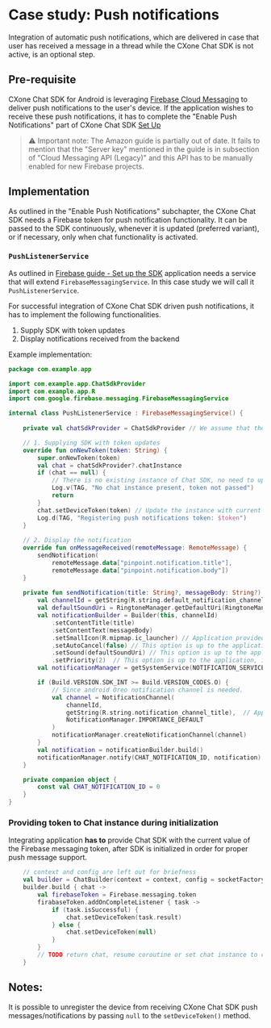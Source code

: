 # Case study: Push notifications

Integration of automatic push notifications, which are delivered in case that user has received
a message in a thread while the CXone Chat SDK is not active, is an optional step.

## Pre-requisite
CXone Chat SDK for Android is leveraging [Firebase Cloud Messaging] to deliver push notifications
to the user's device.
If the application wishes to receive these push notifications, it has to complete the "Enable Push Notifications" part of
CXone Chat SDK [Set Up]

> ⚠️ Important note: The Amazon guide is partially out of date. It fails to mention that the "Server key"
> mentioned in the guide is in subsection of "Cloud Messaging API (Legacy)" and this API has to be
> manually enabled for new Firebase projects.

## Implementation
As outlined in the "Enable Push Notifications" subchapter, the CXone Chat SDK needs a Firebase token
for push notification functionality.
It can be passed to the SDK continuously, whenever it is updated (preferred variant), or if necessary,
only when chat functionality is activated.

### `PushListenerService`
As outlined in [Firebase guide - Set up the SDK] application needs a service that will extend `FirebaseMessagingService`.
In this case study we will call it `PushListenerService`.

For successful integration of CXone Chat SDK driven push notifications, it has to implement the following functionalities.
1. Supply SDK with token updates
2. Display notifications received from the backend

Example implementation:
```kotlin
package com.example.app

import com.example.app.ChatSdkProvider
import com.example.app.R
import com.google.firebase.messaging.FirebaseMessagingService

internal class PushListenerService : FirebaseMessagingService() {
    
    private val chatSdkProvider = ChatSdkProvider // We assume that there is a singleton instance of class which can provide an instance of Chat SDK 

    // 1. Supplying SDK with token updates
    override fun onNewToken(token: String) {
        super.onNewToken(token)
        val chat = chatSdkProvider?.chatInstance
        if (chat == null) {
            // There is no existing instance of Chat SDK, no need to update.
            Log.v(TAG, "No chat instance present, token not passed")
            return
        }
        chat.setDeviceToken(token) // Update the instance with current token
        Log.d(TAG, "Registering push notifications token: $token")
    }
    
    // 2. Display the notification 
    override fun onMessageReceived(remoteMessage: RemoteMessage) {
        sendNotification(
            remoteMessage.data["pinpoint.notification.title"],
            remoteMessage.data["pinpoint.notification.body"])
    }
    
    private fun sendNotification(title: String?, messageBody: String?) {
        val channelId = getString(R.string.default_notification_channel_id) // Id for chat notifications
        val defaultSoundUri = RingtoneManager.getDefaultUri(RingtoneManager.TYPE_NOTIFICATION)
        val notificationBuilder = Builder(this, channelId)
            .setContentTitle(title)
            .setContentText(messageBody)
            .setSmallIcon(R.mipmap.ic_launcher) // Application provided icon for chat notifications
            .setAutoCancel(false) // This option is up to the application, it is included for completeness
            .setSound(defaultSoundUri) // This option is up to the application, it is included for completeness
            .setPriority(2)  // This option is up to the application, it is included for completeness
        val notificationManager = getSystemService(NOTIFICATION_SERVICE) as NotificationManager

        if (Build.VERSION.SDK_INT >= Build.VERSION_CODES.O) {
            // Since android Oreo notification channel is needed.
            val channel = NotificationChannel(
                channelId,
                getString(R.string.notification_channel_title),  // Application should provide title serving as a description for chat notification channel
                NotificationManager.IMPORTANCE_DEFAULT
            )
            notificationManager.createNotificationChannel(channel)
        }
        val notification = notificationBuilder.build()
        notificationManager.notify(CHAT_NOTIFICATION_ID, notification)
    }

    private companion object {
        const val CHAT_NOTIFICATION_ID = 0
    }
}
```

### Providing token to Chat instance during initialization
Integrating application **has to** provide Chat SDK with the current value of the Firebase
messaging token, after SDK is initialized in order for proper push message support.

```kotlin
    // context and config are left out for briefness
    val builder = ChatBuilder(context = context, config = socketFactoryConfiguration)
    builder.build { chat ->
        val firebaseToken = Firebase.messaging.token
        firabaseToken.addOnCompleteListener { task ->
            if (task.isSuccessful) {
                chat.setDeviceToken(task.result)
            } else {
                chat.setDeviceToken(null)
            }
        }
        // TODO return chat, resume coroutine or set chat instance to class property
    }

```

## Notes:
It is possible to unregister the device from receiving CXone Chat SDK push messages/notifications
by passing `null` to the `setDeviceToken()` method.

[Firebase Cloud Messaging]: https://firebase.google.com/docs/cloud-messaging
[Set up a Firebase Cloud Messaging client app on Android]: https://firebase.google.com/docs/cloud-messaging/android/client
[Set Up]: https://help.nice-incontact.com/content/acd/digital/mobilesdk/setupadvancedfeatures.htm?tocpath=Digital%20Experience%7CDigital%20Experience%20%7CDigital%20Channels%7CChat%20Channels%7CCXone%20Mobile%20SDK%7C_____1#PushNotifications
[Firebase guide - Set up the SDK]: https://firebase.google.com/docs/cloud-messaging/android/client#set_up_the_sdk
